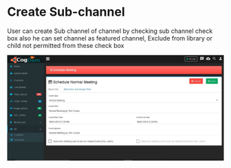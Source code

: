 # Create Sub-channel

User can create Sub channel of channel by checking sub channel check box also he can set channel as featured channel, Exclude from library or child not permitted from these check box

![](../../../.gitbook/assets/image%20%2833%29.png)


